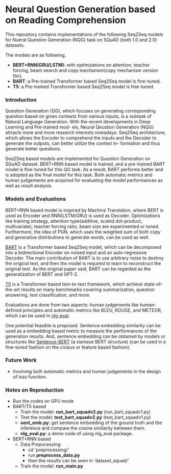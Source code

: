 # Neural Question Generation based on Reading Comprehension

This repository contains implementations of the following Seq2Seq models for Nueral Question Generation (NQG) task on SQuAD (both 1.0 and 2.0) datasets. 

The models are as following,

- **BERT+RNN(GRU/LSTM)**: with optimizations on attention, teacher forcing, beam search and copy mechanism(copy mechanism version tbc).
- **BART**: a Pre-trained Transformer based Seq2Seq model is fine-tuned.
- **T5**: a Pre-trained Transformer based Seq2Seq model is fine-tuned.



### Introduction

Question Generation (QG), which focuses on generating corresponding question based on given contexts from various inputs, is a subtask of Natural Language Generation. With the recent developments in Deep Learning and Pre-trained mod- els, Neural Qeustion Generation (NQG) attracts more and more research interests nowadays. Seq2Seq architecture, which allows the Encoder to comprehend the inputs and the Decoder to generate the outputs, can better utilize the context in- formation and thus generate better questions.

Seq2Seq based models are implemented for Question Generation on SQuAD dataset. BERT+RNN based model is trained, and a pre-trained BART model is fine-tuned for this QG task. As a result, BART performs better and is adopted as the final model for this task. Both automatic metrics and human judgements are acquired for evaluating the model performances as well as result analysis.



### Models and Evaluations

BERT+RNN based model is inspired by Machine Translation, where BERT is used as Encoder and RNN(LSTM/GRU) is used as Decoder. Optimizations like training strategy, attention type(additive, scaled dot-product, multivariate), teacher forcing ratio,  beam size are experimented or tuned. Furthermore, the idea of PGN, which uses the weighted sum of both copy and generative distributions to generate words, can be used as well. 

 [BART](https://arxiv.org/pdf/1910.13461.pdf) is a Transformer based Seq2Seq model, which can be decomposed into a bidirectional Encoder on noised input and an auto-regressive Decoder. The main contribution of BART is to use arbitrary noise to destroy the original text, and then the model is required to learn to reconstruct the original text. As the original paper said, BART can be regarded as the generalization of BERT and GPT-2. 

[T5](https://arxiv.org/pdf/1910.10683.pdf) is a Transformer based text-to-text framework, which achieve state-of-the-art results on many benchmarks covering summarization, question answering, text classification, and more.

Evaluations are done from two aspects: human judgements like human-defined principles and automatic metrics like BLEU, ROUGE, and METEOR, which can be used in [nlg-eval](https://github.com/Maluuba/nlg-eval).

One potential feasible is proposed. Sentence embedding similarity can be used as a embedding based metric to measure the performances of the generation results. And, sentence embedding can be obtained by models or structures like [Sentence-BERT](https://arxiv.org/pdf/1908.10084.pdf) (a siamese BERT structure) (can be used in a fine-tuned fashion on the corpus or feature based fashion). 



### Future Work

- Involving both automatic metrics and human judgements in the design of loss function.



### Notes on Reproduction

- Run the codes on GPU mode
- BART/T5 based
  - Train the model: **run_bart_squadv2.py** (run_bart_squadv1.py)
  - Test the model: **test_bart_squadv2.py** (test_bart_squadv1.py)
  - **sent_emb.py**: get sentence embedding of the ground truth and the inference and compare the cosine similarity between them.
  - **nlg_eval.py**: a demo code of using nlg_eval package.
- BERT+RNN based
  - Data Prepocessing:
    - cd 'preprocessing/'
    - run **preprocess_data.py**
    - then the results can be seen in 'dataset_squad/'
  - Train the model: **run_main.py**


